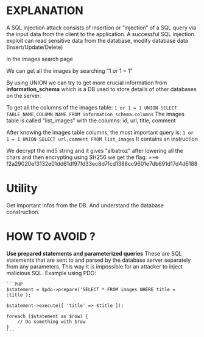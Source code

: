 # EXPLANATION

A SQL injection attack consists of insertion or “injection” of a SQL query via the input data from the client to the application.
A successful SQL injection exploit can read sensitive data from the database, modify database data (Insert/Update/Delete)

In the images search page 

We can get all the images by searching "1 or 1 = 1"

By using UNION we can try to get more crucial information from **information_schema** which is a DB  used to store details of other databases on the server.

To get all the columns of the images table:
`1 or 1 = 1 UNION SELECT TABLE_NAME,COLUMN_NAME FROM information_schema.columns`
The images table is called "list_images" with the columns: id, url, title, comment

After knowing the images table columns, the most important query is:
`1 or 1 = 1 UNION SELECT url,comment FROM list_images`
It contains an instruction 

We decrypt the md5 string and it gives "albatroz" after lowering all the chars and then encrypting using SH256 we get the flag:
===> f2a29020ef3132e01dd61df97fd33ec8d7fcd1388cc9601e7db691d17d4d6188

# Utility

Get important infos from the DB. And understand the database construction.

# HOW TO AVOID ?

**Use prepared statements and parameterized queries** These are SQL statements that are sent to and parsed by the database server separately from any parameters. This way it is impossible for an attacker to inject malicious SQL.
Example using PDO:

    ```PHP
    $statement = $pdo->prepare('SELECT * FROM images WHERE title = :title');

    $statement->execute([ 'title' => $title ]);

    foreach ($statement as $row) {
        // Do something with $row
    }
    ```
